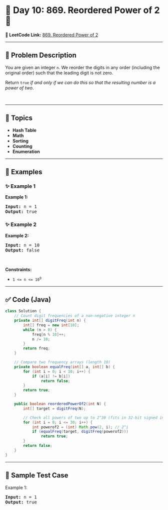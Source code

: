 # 📌 Day 10: 869. Reordered Power of 2 🎯

**🔗 LeetCode Link:** [869. Reordered Power of 2](https://leetcode.com/problems/reordered-power-of-2/)

---

## 🧩 Problem Description

<p>You are given an integer <code>n</code>. We reorder the digits in any order (including the original order) such that the leading digit is not zero.</p>

<p>Return <code>true</code> <em>if and only if we can do this so that the resulting number is a power of two</em>.</p>

<p>&nbsp;</p>
<p><strong class="example">

---

## 🧠 Topics

- Hash Table
- Math
- Sorting
- Counting
- Enumeration
---

## 🧩 Examples

### ✨ Example 1

Example 1:</strong></p>

<pre>
<strong>Input:</strong> n = 1
<strong>Output:</strong> true
</pre>

<p><strong class="example">

### ✨ Example 2

Example 2:</strong></p>

<pre>
<strong>Input:</strong> n = 10
<strong>Output:</strong> false
</pre>

<p>&nbsp;</p>
<p><strong>Constraints:</strong></p>

<ul>
	<li><code>1 &lt;= n &lt;= 10<sup>9</sup></code></li>
</ul>

---

## ✅ Code (Java)

```java
class Solution {
    // Count digit frequencies of a non-negative integer n
    private int[] digitFreq(int n) {
        int[] freq = new int[10];
        while (n > 0) {
            freq[n % 10]++;
            n /= 10;
        }
        return freq;
    }

    // Compare two frequency arrays (length 10)
    private boolean equalFreq(int[] a, int[] b) {
        for (int i = 0; i < 10; i++) {
            if (a[i] != b[i])
                return false;
        }
        return true;
    }

    public boolean reorderedPowerOf2(int N) {
        int[] target = digitFreq(N);

        // Check all powers of two up to 2^30 (fits in 32-bit signed int ie till limit ie 10^9)
        for (int i = 0; i <= 30; i++) {
            int powerof2 = (int) Math.pow(2, i); // 2^i
            if (equalFreq(target, digitFreq(powerof2)))
                return true;
        }
        return false;
    }
}
```

---

## 🧪 Sample Test Case


Example 1:</strong></p>

<pre>
<strong>Input:</strong> n = 1
<strong>Output:</strong> true
</pre>

<p><strong class="example">


